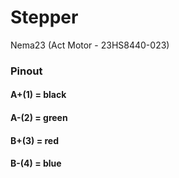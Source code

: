 # Stepper

Nema23 (Act Motor - 23HS8440-023)

### Pinout

#### A+(1) = black
#### A-(2) = green
#### B+(3) = red
#### B-(4) = blue
